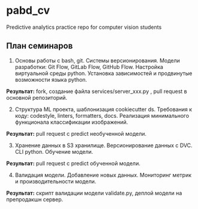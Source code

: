 # pabd_cv
Predictive analytics practice repo for computer vision students

## План семинаров

1. Основы работы с bash, git. 
Системы версионирования.
Модели разработки: Git Flow, GitLab Flow, GitHub Flow. 
Настройка виртуальной среды python. 
Установка зависимостей и продвинутые возможности языка python.  

**Результат:** fork, создание файла services/server_xxx.py , pull request в основной репозиторий.   

2. Структура ML проекта, шаблонизация cookiecutter ds. 
Требования к коду: codestyle, linters, formatters, docs. 
Реализация минимального функционала классификации изображений.

**Результат:**  pull request c predict необученной модели.

3. Хранение данных в S3 хранилище. 
Версионирование данных с DVC. 
CLI python. 
Обучение модели. 

**Результат:** pull request c predict обученной модели.


4. Валидация модели. 
Добавление новых данных. 
Мониторинг метрик и производительности модели.  

**Результат:** скрипт валидации модели validate.py, деплой модели на препродакшн сервер.   
